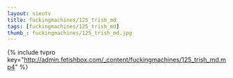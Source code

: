 ```yaml
--- 
layout: sieutv
title: fuckingmachines/125_trish_md
tags: [fuckingmachines/125_trish_md]
thumb_: fuckingmachines/125_trish_md.jpg
---
```

{% include tvpro key="http://admin.fetishbox.com/_content/fuckingmachines/125_trish_md.mp4" %} 
